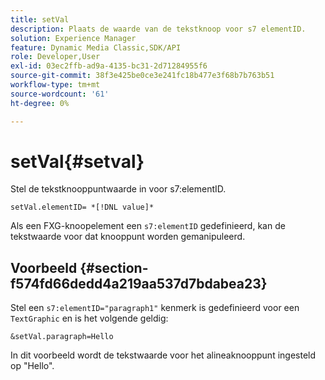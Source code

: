 ```yaml
---
title: setVal
description: Plaats de waarde van de tekstknoop voor s7 elementID.
solution: Experience Manager
feature: Dynamic Media Classic,SDK/API
role: Developer,User
exl-id: 03ec2ffb-ad9a-4135-bc31-2d71284955f6
source-git-commit: 38f3e425be0ce3e241fc18b477e3f68b7b763b51
workflow-type: tm+mt
source-wordcount: '61'
ht-degree: 0%

---
```


# setVal{#setval}

Stel de tekstknooppuntwaarde in voor s7:elementID.

`setVal.elementID= *[!DNL value]*`

Als een FXG-knoopelement een `s7:elementID` gedefinieerd, kan de tekstwaarde voor dat knooppunt worden gemanipuleerd.

## Voorbeeld {#section-f574fd66dedd4a219aa537d7bdabea23}

Stel een `s7:elementID="paragraph1"` kenmerk is gedefinieerd voor een `TextGraphic` en is het volgende geldig:

`&setVal.paragraph=Hello`

In dit voorbeeld wordt de tekstwaarde voor het alineaknooppunt ingesteld op &quot;Hello&quot;.
